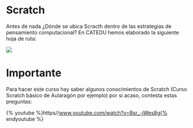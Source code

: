 
# Scratch

Antes de nada ¿Dónde se ubica Scracth dentro de las estrategias de pensamiento computacional? En CATEDU hemos elaborado la siguiente hoja de ruta:

![](https://docs.google.com/drawings/d/e/2PACX-1vSnGHqK6AD7RaD8mVMBXUwXmzE4KXQQqdhBX6rGc7arR9_DOfE02i0wSDKuY20BO7VhPk39MQVcbqX_/pub?w=960&amp;h=720)
# Importante

Para hacer este curso hay saber algunos conocimientos de Scratch (Curso Scratch básico de Aularagón por ejemplo) por si acaso, contesta estas preguntas:

{% youtube %}https//www.youtube.com/watch?v=Bsr_-iWes8g{% endyoutube %}
